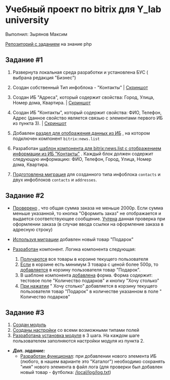 # Учебный проект по bitrix для Y_lab university

Выполнил: Зырянов Максим

[Репозиторий с заданием](https://github.com/MaksimZyryanov/1c-bitrix-homework) на знание php

## Задание #1

1. Развернута локальная среда разработки и установлена БУС ( выбрана редакция "Бизнес")
2. Создан собственный Тип инфоблока - "Контакты"
   | [Скриншот](https://github.com/MaksimKuwsz/screenshots/blob/main/homework-2/type-contacts.jpg)
3. Создан ИБ "Адреса", который содержит свойства: Город, Улица, Номер дома, Квартира.
   | [Скриншот](https://github.com/MaksimKuwsz/screenshots/blob/main/homework-2/ib-addresses.jpg)
4. Создан ИБ "Контакты", который содержит свойства: ФИО, Телефон, Адрес (данное свойство является связью с элементами
   первого ИБ из пункта 3).
   | [Скриншот](https://github.com/MaksimKuwsz/screenshots/blob/main/homework-2/ib-contacts.jpg)
5. Добавлен [раздел для отображения данных из ИБ](https://github.com/MaksimKuwsz/bitrix-homework-proj/blob/main/lesson%202/index.php)
   , на котором подключен компонент `bitrix:news.list`

6. Разработан [шаблон компонента для bitrix:news.list с отображением информации из ИБ "Контакты"](https://github.com/MaksimKuwsz/bitrix-homework-proj/blob/main/local/templates/.default/components/bitrix/news.list/welcome/template.php)
   . Каждый блок должен содержит следующую информацию: ФИО, Телефон, Город, Улица, Номер дома, Квартира.

7. [Подготовлена миграция](https://github.com/MaksimKuwsz/bitrix-homework-proj/blob/main/local/php_interface/migrations/Version20220603053407.php)
   для созданного типа инфоблока `contacts` и двух инфоблоков `contacts` и `addresses`.

## Задание #2

- [Проверено](https://github.com/MaksimKuwsz/bitrix-homework-proj/blob/main/local/templates/.default/components/bitrix/sale.basket.basket/custom_basket/mutator.php#L347)
  , что общая сумма заказа не меньше 2000р. Если сумма меньше указанной, то кнопка "Оформить заказ" не отображается и
  выдается соответствующее сообщение.
  [Учтена](https://github.com/MaksimKuwsz/bitrix-homework-proj/blob/main/local/templates/.default/components/bitrix/sale.order.ajax/custom_order/template.php#L256)
  данная проверка при оформлении заказа (в случае ввода ссылки на оформление заказа в адресную строку)

- [Используя миграции](https://github.com/MaksimKuwsz/bitrix-homework-proj/blob/main/local/php_interface/migrations/AddGift20220610110919.php)
  добавлен новый товар "Подарок"

- [Разработан](https://github.com/MaksimKuwsz/bitrix-homework-proj/tree/main/local/components/ylab/gifts) компонент.
  Логика компонента следующая:

  1. [Получаются](https://github.com/MaksimZyryanov/bitrix-homework-proj/blob/main/local/components/ylab/gifts/class.php#L59-L68)
     все товары в корзине текущего пользователя
  2. [Если](https://github.com/MaksimZyryanov/bitrix-homework-proj/blob/main/local/components/ylab/gifts/class.php#L113-L127)
     в корзине есть минимум 3 товара с ценой более 500р,
     то [добавляется](https://github.com/MaksimZyryanov/bitrix-homework-proj/blob/01f1dfa23a7a6a893cc34bd463285622996dcedb/local/components/ylab/gifts/class.php#L142-L158)
     в корзину пользователя товар "Подарок".
  3. В шаблоне
     компонента [добавлена](https://github.com/MaksimZyryanov/bitrix-homework-proj/blob/main/local/components/ylab/gifts/templates/.default/template.php#L21-L31)
     форма. Форма содержит: тестовое поле "Количество подарков" и кнопку "Хочу столько"
  4. [При нажатии](https://github.com/MaksimZyryanov/bitrix-homework-proj/blob/main/local/components/ylab/gifts/class.php#L92-L107) "
     Хочу столько" добавляется в корзину текущего пользователя товар "Подарок" в количестве указанном в поле "
     Количество подарков"

## Задание #3

1. [Создан модуль](https://github.com/MaksimZyryanov/bitrix-homework-proj/tree/main/local/modules/ylab.learnmodule)
2. [Созданы настройки](https://github.com/MaksimZyryanov/bitrix-homework-proj/blob/main/local/modules/ylab.learnmodule/options.php#L41-L66) со всеми возможными типами полей
3. [Разработана установка модуля](https://github.com/MaksimZyryanov/bitrix-homework-proj/blob/main/local/modules/ylab.learnmodule/install/index.php#L55-L84)
   в 3 шага. На каждом шаге пользователем заполняются настройки модуля из пункта 2.
- **_Доп. задание:_**
    - [Разработан функционал](https://github.com/MaksimZyryanov/bitrix-homework-proj/blob/main/local/php_interface/init.php#L5-L12):
      при добавлении нового элемента ИБ (любого, в нашем варианте это "Каталог") необходимо сохранять "имя" нового
      элемента в файл лога (для проверки был добавлен новый товар -
      футболка: [/local/log/log.txt](https://github.com/MaksimZyryanov/bitrix-homework-proj/blob/main/local/log/log.txt))